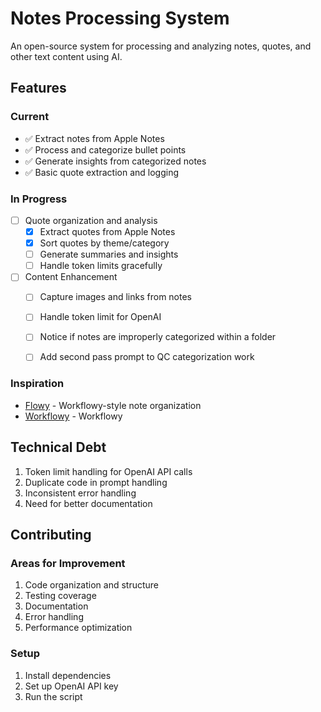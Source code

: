 # Notes Processing System

An open-source system for processing and analyzing notes, quotes, and other text content using AI.

## Features

### Current
- ✅ Extract notes from Apple Notes
- ✅ Process and categorize bullet points
- ✅ Generate insights from categorized notes
- ✅ Basic quote extraction and logging

### In Progress
- [ ] Quote organization and analysis
  - [x] Extract quotes from Apple Notes
  - [x] Sort quotes by theme/category
  - [ ] Generate summaries and insights
  - [ ] Handle token limits gracefully
  
- [ ] Content Enhancement
  - [ ] Capture images and links from notes
  - [ ] Handle token limit for OpenAI
  - [ ] Notice if notes are improperly categorized within a folder
  - [ ] Add second pass prompt to QC categorization work


### Inspiration
- [Flowy](https://github.com/suyash/flowy) - Workflowy-style note organization
- [Workflowy](https://workflowy.com/#/29d58ad2384d) - Workflowy

## Technical Debt
1. Token limit handling for OpenAI API calls
2. Duplicate code in prompt handling
3. Inconsistent error handling
4. Need for better documentation

## Contributing

### Areas for Improvement
1. Code organization and structure
2. Testing coverage
3. Documentation
4. Error handling
5. Performance optimization

### Setup
1. Install dependencies
2. Set up OpenAI API key
3. Run the script
